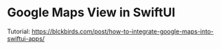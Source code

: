 # Google Maps View in SwiftUI
 Tutorial: https://blckbirds.com/post/how-to-integrate-google-maps-into-swiftui-apps/
